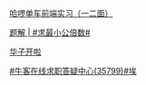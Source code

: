 [哈啰单车前端实习（一二面）](https://www.nowcoder.com/feed/main/detail/e363c8fd73ed4e0cb6e13198487c93ee?fromPut=jj-github&urlSource=extension-api)

[题解 | #求最小公倍数#](https://www.nowcoder.com/discuss/574481603980754944?fromPut=jj-github&urlSource=extension-api)

[华子开啦](https://www.nowcoder.com/feed/main/detail/add69b66c0d14385b774e1b978ea9e66?fromPut=jj-github&urlSource=extension-api)

[#牛客在线求职答疑中心(35799)#埃](https://www.nowcoder.com/feed/main/detail/d157feb7af1249929afd438720062938?fromPut=jj-github&urlSource=extension-api)